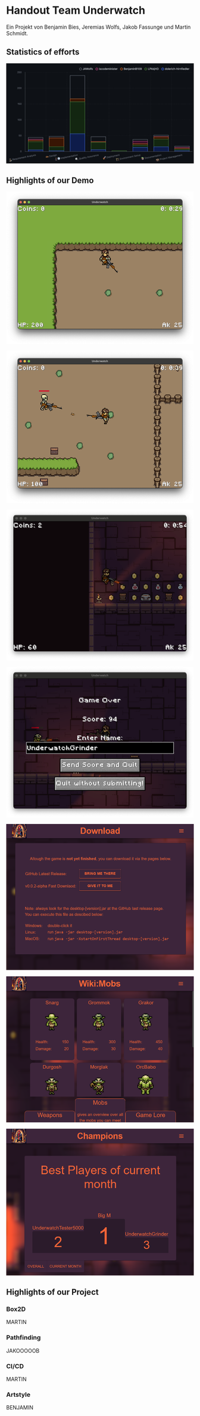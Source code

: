 # Handout Team Underwatch

Ein Projekt von Benjamin Bies, Jeremias Wolfs, Jakob Fassunge und Martin Schmidt.

## Statistics of efforts

![Statistiken](assets/Screenshot%202024-06-06%20at%2014.43.29.png)


## Highlights of our Demo

![Level1](assets/Level1.png)

![Combat](assets/Combat1.png)

![Dungeon](assets/Dungeon1.png)

![GameOver](assets/GameOver.png)

![Download Page](assets/DownloadPage.png)

![Webpage Mobs](assets/MobsWiki.png)

![Monthly Champions](assets/CurrentMonthChampions.png)

## Highlights of our Project

### Box2D

MARTIN

### Pathfinding

JAKOOOOOB

### CI/CD

MARTIN

### Artstyle

BENJAMIN

